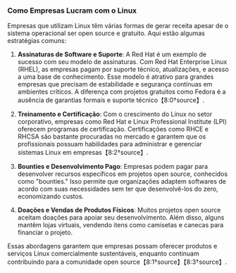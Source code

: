 ### Como Empresas Lucram com o Linux

Empresas que utilizam Linux têm várias formas de gerar receita apesar de o sistema operacional ser open source e gratuito. Aqui estão algumas estratégias comuns:

1. **Assinaturas de Software e Suporte**: A Red Hat é um exemplo de sucesso com seu modelo de assinaturas. Com Red Hat Enterprise Linux (RHEL), as empresas pagam por suporte técnico, atualizações, e acesso a uma base de conhecimento. Esse modelo é atrativo para grandes empresas que precisam de estabilidade e segurança contínuas em ambientes críticos. A diferença com projetos gratuitos como Fedora é a ausência de garantias formais e suporte técnico【8:0†source】.

2. **Treinamento e Certificação**: Com o crescimento do Linux no setor corporativo, empresas como Red Hat e Linux Professional Institute (LPI) oferecem programas de certificação. Certificações como RHCE e RHCSA são bastante procuradas no mercado e garantem que os profissionais possuam habilidades para administrar e gerenciar sistemas Linux em empresas【8:2†source】.

3. **Bounties e Desenvolvimento Pago**: Empresas podem pagar para desenvolver recursos específicos em projetos open source, conhecidos como "bounties." Isso permite que organizações adaptem softwares de acordo com suas necessidades sem ter que desenvolvê-los do zero, economizando custos.

4. **Doações e Vendas de Produtos Físicos**: Muitos projetos open source aceitam doações para apoiar seu desenvolvimento. Além disso, alguns mantêm lojas virtuais, vendendo itens como camisetas e canecas para financiar o projeto.

Essas abordagens garantem que empresas possam oferecer produtos e serviços Linux comercialmente sustentáveis, enquanto continuam contribuindo para a comunidade open source【8:1†source】【8:3†source】.
